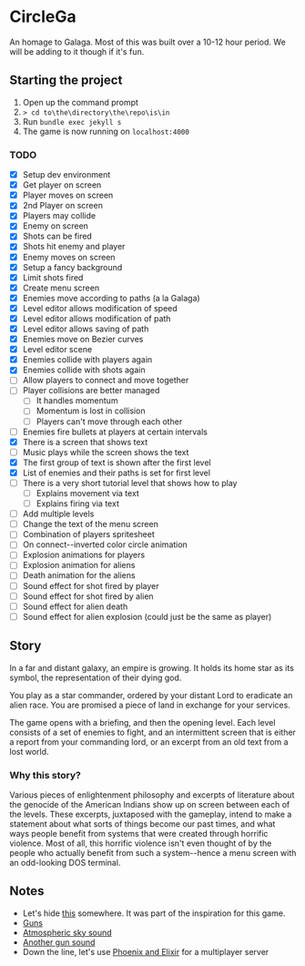# CircleGa

An homage to Galaga. Most of this was built over a 10-12 hour period. We will be adding to it though if it's fun.

## Starting the project

1. Open up the command prompt
2. `> cd to\the\directory\the\repo\is\in`
3. Run `bundle exec jekyll s`
4. The game is now running on `localhost:4000`

### TODO

- [x] Setup dev environment
- [x] Get player on screen
- [x] Player moves on screen
- [x] 2nd Player on screen
- [x] Players may collide
- [x] Enemy on screen
- [x] Shots can be fired
- [x] Shots hit enemy and player
- [x] Enemy moves on screen
- [x] Setup a fancy background
- [x] Limit shots fired
- [x] Create menu screen
- [x] Enemies move according to paths (a la Galaga)
- [x] Level editor allows modification of speed
- [x] Level editor allows modification of path
- [x] Level editor allows saving of path
- [x] Enemies move on Bezier curves
- [x] Level editor scene
- [x] Enemies collide with players again
- [x] Enemies collide with shots again
- [ ] Allow players to connect and move together
- [ ] Player collisions are better managed
	- [ ] It handles momentum
	- [ ] Momentum is lost in collision
	- [ ] Players can't move through each other
- [ ] Enemies fire bullets at players at certain intervals
- [x] There is a screen that shows text
- [ ] Music plays while the screen shows the text
- [x] The first group of text is shown after the first level
- [x] List of enemies and their paths is set for first level
- [ ] There is a very short tutorial level that shows how to play
	- [ ] Explains movement via text
	- [ ] Explains firing via text
- [ ] Add multiple levels
- [ ] Change the text of the menu screen
- [ ] Combination of players spritesheet
- [ ] On connect--inverted color circle animation
- [ ] Explosion animations for players
- [ ] Explosion animation for aliens
- [ ] Death animation for the aliens
- [ ] Sound effect for shot fired by player
- [ ] Sound effect for shot fired by alien
- [ ] Sound effect for alien death
- [ ] Sound effect for alien explosion (could just be the same as player)

## Story

In a far and distant galaxy, an empire is growing. It holds its home star as its symbol, the representation of their dying god.

You play as a star commander, ordered by your distant Lord to eradicate an alien race. You are promised a piece of land in exchange for your services.

The game opens with a briefing, and then the opening level. Each level consists of a set of enemies to fight, and an intermittent screen that is either a report from your commanding lord, or an excerpt from an old text from a lost world.

### Why this story?

Various pieces of enlightenment philosophy and excerpts of literature about the genocide of the American Indians show up on screen between each of the levels. These excerpts, juxtaposed with the gameplay, intend to make a statement about what sorts of things become our past times, and what ways people benefit from systems that were created through horrific violence. Most of all, this horrific violence isn't even thought of by the people who actually benefit from such a system--hence a menu screen with an odd-looking DOS terminal.

## Notes

* Let's hide [this](https://www.youtube.com/watch?v=ARz6kYS12cg) somewhere. It was part of the inspiration for this game.
* [Guns](https://opengameart.org/content/4-projectile-launches)
* [Atmospheric sky sound](https://opengameart.org/content/red-eclipse-sounds)
* [Another gun sound](https://opengameart.org/content/residue-sfx)
* Down the line, let's use [Phoenix and Elixir](https://www.youtube.com/watch?v=I5L9_cXwBcU) for a multiplayer server
